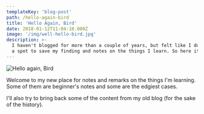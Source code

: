 ```yaml
---
templateKey: 'blog-post'
path: /hello-again-bird
title: 'Hello Again, Bird'
date: 2018-01-12T11:04:10.000Z
image: '/img/well-hello-bird.jpg'
description: >-
  I haven't blogged for more than a couple of years, but felt like I don't have
  a spot to save my finding and notes on the things I learn. So here it is.
---
```


![Hello again, Bird](/img/well-hello-bird.jpg)

Welcome to my new place for notes and remarks on the things I'm learning. Some of them are beginner's notes and some are the edgiest cases.

I'll also try to bring back some of the content from my old blog (for the sake of the history).
